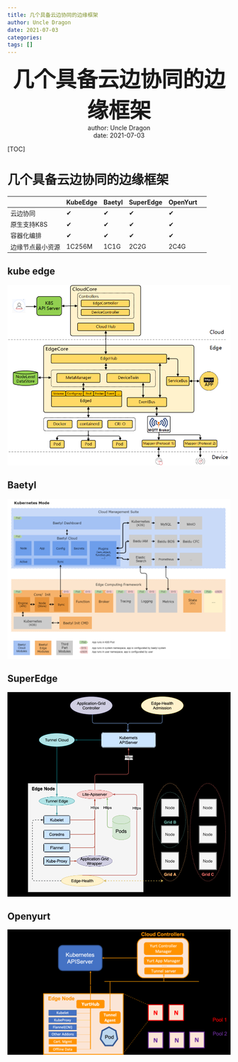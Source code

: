 ```yaml
---
title: 几个具备云边协同的边缘框架
author: Uncle Dragon
date: 2021-07-03
categories: 
tags: []
---
```


<div align='center' ><b><font size='70'> 几个具备云边协同的边缘框架 </font></b></div>























<center> author: Uncle Dragon </center>


<center>   date: 2021-07-03 </center>


<div STYLE="page-break-after: always;"></div>

[TOC]

<div STYLE="page-break-after: always;"></div>


# 几个具备云边协同的边缘框架

|                | KubeEdge | Baetyl | SuperEdge | OpenYurt |     |
| -------------- | -------- | ------ | -------- | --------- | ---- |
| 云边协同 | ✔ | ✔ | ✔ | ✔ |  |
| 原生支持K8S     | ✔        | ✔   | ✔ | ✔ |  |
| 容器化编排      | ✔        |  ✔     | ✔ | ✔ | |
| 边缘节点最小资源 | 1C256M | 1C1G | 2C2G | 2C4G     |     |



## kube edge 

 <img src="https://raw.githubusercontent.com/vinloong/imgchr/main/notes/img/202201191026580.png" style="zoom:80%;" />



## Baetyl

 <img src="https://raw.githubusercontent.com/vinloong/imgchr/main/notes/img/202201191027896.png" style="zoom:80%;" />



## SuperEdge

 <img src="https://raw.githubusercontent.com/vinloong/imgchr/main/notes/img/202201191027539.png" style="zoom:80%;" />



## Openyurt



 <img src="https://raw.githubusercontent.com/vinloong/imgchr/main/notes/img/202201191028449.png" style="zoom: 67%;" />
